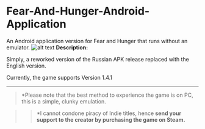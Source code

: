 # Fear-And-Hunger-Android-Application
An Android application version for Fear and Hunger that runs without an emulator.
![alt text](https://files.catbox.moe/7ghcwg.jpg)
**Description:**

Simply, a reworked version of the Russian APK release replaced with the English version. 

Currently, the game supports Version 1.4.1 


_____________


> *Please note that the best method to experience the game is on PC, this is a simple, clunky emulation.

>> *I cannot condone piracy of Indie titles, hence **send your support to the creator by purchasing the game on Steam.**
